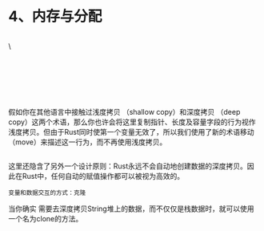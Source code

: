 # 4、内存与分配

<figure><img src="../../../../../../.gitbook/assets/image (2).png" alt=""><figcaption></figcaption></figure>

\


<figure><img src="../../../../../../.gitbook/assets/image (3).png" alt=""><figcaption></figcaption></figure>

<figure><img src="../../../../../../.gitbook/assets/image (4).png" alt=""><figcaption></figcaption></figure>

<figure><img src="../../../../../../.gitbook/assets/image (5).png" alt=""><figcaption></figcaption></figure>

<figure><img src="../../../../../../.gitbook/assets/image (6).png" alt=""><figcaption></figcaption></figure>

<figure><img src="../../../../../../.gitbook/assets/image (7).png" alt=""><figcaption></figcaption></figure>

<figure><img src="../../../../../../.gitbook/assets/image (8).png" alt=""><figcaption></figcaption></figure>

<figure><img src="../../../../../../.gitbook/assets/image (9).png" alt=""><figcaption></figcaption></figure>

假如你在其他语言中接触过浅度拷贝 （shallow copy）和深度拷贝 （deep copy）这两个术语，那么你也许会将这里复制指针、长度及容量字段的行为视作浅度拷贝。但由于Rust同时使第一个变量无效了，所以我们使用了新的术语移动 （move）来描述这一行为，而不再使用浅度拷贝。



<figure><img src="../../../../../../.gitbook/assets/image (10).png" alt=""><figcaption></figcaption></figure>

这里还隐含了另外一个设计原则：Rust永远不会自动地创建数据的深度拷贝。因此在Rust中，任何自动的赋值操作都可以被视为高效的。

`变量和数据交互的方式：克隆`

当你确实 需要去深度拷贝String堆上的数据，而不仅仅是栈数据时，就可以使用一个名为clone的方法。

<figure><img src="../../../../../../.gitbook/assets/image (11).png" alt=""><figcaption></figcaption></figure>

<figure><img src="../../../../../../.gitbook/assets/image (12).png" alt=""><figcaption></figcaption></figure>

<figure><img src="../../../../../../.gitbook/assets/image (13).png" alt=""><figcaption></figcaption></figure>

